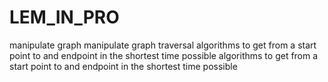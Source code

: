 # LEM_IN_PRO
manipulate graph manipulate graph traversal algorithms to get from a start point to and endpoint in the shortest time possible algorithms to get from a start point to and endpoint in the shortest time possible
